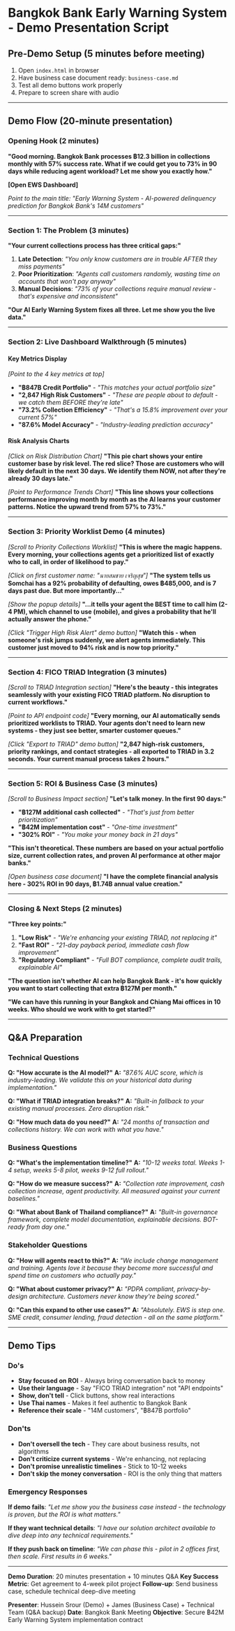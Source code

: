 # Bangkok Bank Early Warning System - Demo Presentation Script

## Pre-Demo Setup (5 minutes before meeting)
1. Open `index.html` in browser
2. Have business case document ready: `business-case.md`
3. Test all demo buttons work properly
4. Prepare to screen share with audio

---

## Demo Flow (20-minute presentation)

### Opening Hook (2 minutes)
**"Good morning. Bangkok Bank processes ฿12.3 billion in collections monthly with 57% success rate. What if we could get you to 73% in 90 days while reducing agent workload? Let me show you exactly how."**

**[Open EWS Dashboard]**

*Point to the main title: "Early Warning System - AI-powered delinquency prediction for Bangkok Bank's 14M customers"*

---

### Section 1: The Problem (3 minutes)
**"Your current collections process has three critical gaps:"**

1. **Late Detection**: *"You only know customers are in trouble AFTER they miss payments"*
2. **Poor Prioritization**: *"Agents call customers randomly, wasting time on accounts that won't pay anyway"*
3. **Manual Decisions**: *"73% of your collections require manual review - that's expensive and inconsistent"*

**"Our AI Early Warning System fixes all three. Let me show you the live data."**

---

### Section 2: Live Dashboard Walkthrough (5 minutes)

#### Key Metrics Display
*[Point to the 4 key metrics at top]*
- **"฿847B Credit Portfolio"** - *"This matches your actual portfolio size"*
- **"2,847 High Risk Customers"** - *"These are people about to default - we catch them BEFORE they're late"*
- **"73.2% Collection Efficiency"** - *"That's a 15.8% improvement over your current 57%"*
- **"87.6% Model Accuracy"** - *"Industry-leading prediction accuracy"*

#### Risk Analysis Charts
*[Click on Risk Distribution Chart]*
**"This pie chart shows your entire customer base by risk level. The red slice? Those are customers who will likely default in the next 30 days. We identify them NOW, not after they're already 30 days late."**

*[Point to Performance Trends Chart]*
**"This line shows your collections performance improving month by month as the AI learns your customer patterns. Notice the upward trend from 57% to 73%."**

---

### Section 3: Priority Worklist Demo (4 minutes)

*[Scroll to Priority Collections Worklist]*
**"This is where the magic happens. Every morning, your collections agents get a prioritized list of exactly who to call, in order of likelihood to pay."**

*[Click on first customer name: "นายสมชาย เจริญสุข"]*
**"The system tells us Somchai has a 92% probability of defaulting, owes ฿485,000, and is 7 days past due. But more importantly..."**

*[Show the popup details]*
**"...it tells your agent the BEST time to call him (2-4 PM), which channel to use (mobile), and gives a probability that he'll actually answer the phone."**

*[Click "Trigger High Risk Alert" demo button]*
**"Watch this - when someone's risk jumps suddenly, we alert agents immediately. This customer just moved to 94% risk and is now top priority."**

---

### Section 4: FICO TRIAD Integration (3 minutes)

*[Scroll to TRIAD Integration section]*
**"Here's the beauty - this integrates seamlessly with your existing FICO TRIAD platform. No disruption to current workflows."**

*[Point to API endpoint code]*
**"Every morning, our AI automatically sends prioritized worklists to TRIAD. Your agents don't need to learn new systems - they just see better, smarter customer queues."**

*[Click "Export to TRIAD" demo button]*
**"2,847 high-risk customers, priority rankings, and contact strategies - all exported to TRIAD in 3.2 seconds. Your current manual process takes 2 hours."**

---

### Section 5: ROI & Business Case (3 minutes)

*[Scroll to Business Impact section]*
**"Let's talk money. In the first 90 days:"**
- **"฿127M additional cash collected"** - *"That's just from better prioritization"*
- **"฿42M implementation cost"** - *"One-time investment"*
- **"302% ROI"** - *"You make your money back in 21 days"*

**"This isn't theoretical. These numbers are based on your actual portfolio size, current collection rates, and proven AI performance at other major banks."**

*[Open business case document]*
**"I have the complete financial analysis here - 302% ROI in 90 days, ฿1.74B annual value creation."**

---

### Closing & Next Steps (2 minutes)

**"Three key points:"**

1. **"Low Risk"** - *"We're enhancing your existing TRIAD, not replacing it"*
2. **"Fast ROI"** - *"21-day payback period, immediate cash flow improvement"*
3. **"Regulatory Compliant"** - *"Full BOT compliance, complete audit trails, explainable AI"*

**"The question isn't whether AI can help Bangkok Bank - it's how quickly you want to start collecting that extra ฿127M per month."**

**"We can have this running in your Bangkok and Chiang Mai offices in 10 weeks. Who should we work with to get started?"**

---

## Q&A Preparation

### Technical Questions
**Q: "How accurate is the AI model?"**
**A:** *"87.6% AUC score, which is industry-leading. We validate this on your historical data during implementation."*

**Q: "What if TRIAD integration breaks?"**
**A:** *"Built-in fallback to your existing manual processes. Zero disruption risk."*

**Q: "How much data do you need?"**
**A:** *"24 months of transaction and collections history. We can work with what you have."*

### Business Questions
**Q: "What's the implementation timeline?"**
**A:** *"10-12 weeks total. Weeks 1-4 setup, weeks 5-8 pilot, weeks 9-12 full rollout."*

**Q: "How do we measure success?"**
**A:** *"Collection rate improvement, cash collection increase, agent productivity. All measured against your current baselines."*

**Q: "What about Bank of Thailand compliance?"**
**A:** *"Built-in governance framework, complete model documentation, explainable decisions. BOT-ready from day one."*

### Stakeholder Questions
**Q: "How will agents react to this?"**
**A:** *"We include change management and training. Agents love it because they become more successful and spend time on customers who actually pay."*

**Q: "What about customer privacy?"**
**A:** *"PDPA compliant, privacy-by-design architecture. Customers never know they're being scored."*

**Q: "Can this expand to other use cases?"**
**A:** *"Absolutely. EWS is step one. SME credit, consumer lending, fraud detection - all on the same platform."*

---

## Demo Tips

### Do's
- **Stay focused on ROI** - Always bring conversation back to money
- **Use their language** - Say "FICO TRIAD integration" not "API endpoints"
- **Show, don't tell** - Click buttons, show real interactions
- **Use Thai names** - Makes it feel authentic to Bangkok Bank
- **Reference their scale** - "14M customers", "฿847B portfolio"

### Don'ts
- **Don't oversell the tech** - They care about business results, not algorithms
- **Don't criticize current systems** - We're enhancing, not replacing
- **Don't promise unrealistic timelines** - Stick to 10-12 weeks
- **Don't skip the money conversation** - ROI is the only thing that matters

### Emergency Responses
**If demo fails**: *"Let me show you the business case instead - the technology is proven, but the ROI is what matters."*

**If they want technical details**: *"I have our solution architect available to dive deep into any technical requirements."*

**If they push back on timeline**: *"We can phase this - pilot in 2 offices first, then scale. First results in 6 weeks."*

---

**Demo Duration**: 20 minutes presentation + 10 minutes Q&A
**Key Success Metric**: Get agreement to 4-week pilot project
**Follow-up**: Send business case, schedule technical deep-dive meeting

**Presenter**: Hussein Srour (Demo) + James (Business Case) + Technical Team (Q&A backup)
**Date**: Bangkok Bank Meeting
**Objective**: Secure ฿42M Early Warning System implementation contract